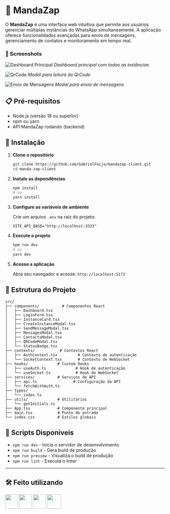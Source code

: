 # 📱 MandaZap

O **MandaZap** é uma interface web intuitiva que permite aos usuários gerenciar múltiplas instâncias do WhatsApp simultaneamente. A aplicação oferece funcionalidades avançadas para envio de mensagens, gerenciamento de contatos e monitoramento em tempo real.

### 📸 Screenshots

![Dashboard Principal](https://i.imgur.com/SFeZZV4.png)
_Dashboard principal com todas as instâncias_

![QrCode](https://i.imgur.com/pHSJHSk.png)
_Modal para leitura do QrCode_

![Envio de Mensagens](https://i.imgur.com/PsonhF2.png)
_Modal para envio de mensagens_

## 📋 Pré-requisitos

- Node.js (versão 18 ou superior)
- npm ou yarn
- API MandaZap rodando (backend)

## 🚀 Instalação

1. **Clone o repositório**

   ```bash
   git clone https://github.com/GabrielFeijo/mandazap-client.git
   cd manda-zap-client
   ```

2. **Instale as dependências**

   ```bash
   npm install
   # ou
   yarn install
   ```

3. **Configure as variáveis de ambiente**

   Crie um arquivo `.env` na raiz do projeto:

   ```env
   VITE_API_BASE="http://localhost:3333"
   ```

4. **Execute o projeto**

   ```bash
   npm run dev
   # ou
   yarn dev
   ```

5. **Acesse a aplicação**

   Abra seu navegador e acesse: `http://localhost:5173`

## 📁 Estrutura do Projeto

```
src/
├── components/          # Componentes React
│   ├── Dashboard.tsx
│   ├── LoginForm.tsx
│   ├── InstanceCard.tsx
│   ├── CreateInstanceModal.tsx
│   ├── SendMessageModal.tsx
│   ├── MessagesModal.tsx
│   ├── ContactsModal.tsx
│   ├── QRCodeModal.tsx
│   └── StatusBadge.tsx
├── contexts/           # Contextos React
│   ├── AuthContext.tsx         # Contexto de autenticação
│   └── SocketContext.tsx       # Contexto de WebSocket
├── hooks/             # Custom Hooks
│   ├── useAuth.ts             # Hook de autenticação
│   └── useSocket.ts           # Hook de WebSocket
├── services/          # Serviços de API
│   ├── api.ts                # Configuração da API
│   └── fetchWithAuth.ts
├── types/
│   └── index.ts
├── utils/             # Utilitários
│   └── getInitials.ts
├── App.tsx            # Componente principal
├── main.tsx           # Ponto de entrada
└── index.css          # Estilos globais
```

## 🔧 Scripts Disponíveis

- `npm run dev` - Inicia o servidor de desenvolvimento
- `npm run build` - Gera build de produção
- `npm run preview` - Visualiza o build de produção
- `npm run lint` - Executa o linter

---

## 🛠️ Feito utilizando

<img src="https://cdn.jsdelivr.net/gh/devicons/devicon/icons/typescript/typescript-original.svg" width="40" height="45" /> <img src="https://cdn.jsdelivr.net/gh/devicons/devicon@latest/icons/react/react-original.svg" width="40" height="45" /> <img src="https://cdn.jsdelivr.net/gh/devicons/devicon@latest/icons/vitejs/vitejs-original.svg" width="40" height="45" /> <img src="https://cdn.jsdelivr.net/gh/devicons/devicon@latest/icons/tailwindcss/tailwindcss-original.svg" width="45" height="45"/>
